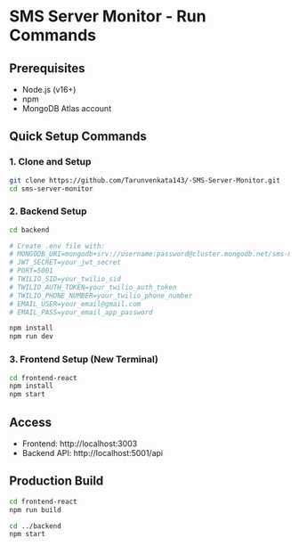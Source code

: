 # SMS Server Monitor - Run Commands

## Prerequisites
- Node.js (v16+)
- npm
- MongoDB Atlas account

## Quick Setup Commands

### 1. Clone and Setup
```bash
git clone https://github.com/Tarunvenkata143/-SMS-Server-Monitor.git
cd sms-server-monitor
```

### 2. Backend Setup
```bash
cd backend

# Create .env file with:
# MONGODB_URI=mongodb+srv://username:password@cluster.mongodb.net/sms-monitor
# JWT_SECRET=your_jwt_secret
# PORT=5001
# TWILIO_SID=your_twilio_sid
# TWILIO_AUTH_TOKEN=your_twilio_auth_token
# TWILIO_PHONE_NUMBER=your_twilio_phone_number
# EMAIL_USER=your_email@gmail.com
# EMAIL_PASS=your_email_app_password

npm install
npm run dev
```

### 3. Frontend Setup (New Terminal)
```bash
cd frontend-react
npm install
npm start
```

## Access
- Frontend: http://localhost:3003
- Backend API: http://localhost:5001/api

## Production Build
```bash
cd frontend-react
npm run build

cd ../backend
npm start
```
